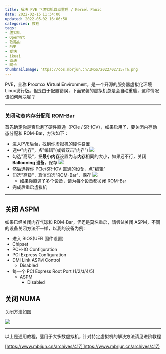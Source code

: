 ```yaml
---
title: 解决 PVE 下虚拟机自动重启 / Kernel Panic
date: 2022-02-15 11:34:00
updated: 2022-05-02 16:06:58
categories: 教程
tags:
- 虚拟机
- OpenWrt
- 软路由
- PVE
- 爱快
- ikuai
- 直通
- 网卡
thumbnailImage: https://cos.mbrjun.cn/IMGS/2022/02/15/ra.png
---
```

PVE，全称 **P**roxmox **V**irtual **E**nvironment，是一个开源的服务器虚拟化环境Linux发行版。但是由于配置错误，下面安装的虚拟机总是会自动重启，这种情况该如何解决呢？
<!-- more -->
---

### 关闭动态内存分配和 ROM-Bar

首先确定你是否启用了硬件直通（PCIe / SR-IOV），如果启用了，要关闭内存动态分配和 ROM-Bar，方法如下：

- 进入PVE后台，找到你虚拟机的硬件设置
- 选中"内存"，点"编辑"(或者双击"内存")
  ![](https://cos.mbrjun.cn/IMGS/2022/02/15/ra.png)
- 勾选"高级"，把**最小内存**设置为与**内存**相同的大小，如果还不行，关闭 **Ballooning 设备**，保存
  ![](https://cos.mbrjun.cn/IMGS/2022/02/15/av.png)
- 然后选择你 PCIe/SR-IOV 直通的设备，点"编辑"
- 勾选"高级"，取消勾选"ROM-Bar"，保存
  ![](https://cos.mbrjun.cn/IMGS/2022/02/15/ro.png)
  - 如果你直通了多个设备，请为每个设备都关闭 ROM-Bar
- 完成后重启虚拟机

---

## 关闭 ASPM

如果已经关闭内存气球和 ROM-Bar，但还是莫名重启，请尝试关闭 ASPM，不同的设备关闭方法不一样，以我的设备为例：

- 进入 BIOS(UEFI 固件设置)
- Chipset
- PCH-IO Configuration
- PCI Express Configuration
- DMI Link ASPM Control
  - Disabled
- 每一个 PCI Express Root Port (1/2/3/4/5)
  - ASPM
    - Disabled

## 关闭 NUMA

关闭方法如图

![](https://cos.mbrjun.cn/IMGS/2022/02/24/nu.png)

---

以上是通用教程，适用于大多数虚拟机，针对特定虚拟机的解决方法请见进阶教程

[https://www.mbrjun.cn/archives/417](https://www.mbrjun.cn/archives/417)
